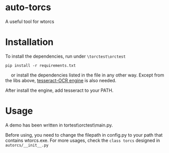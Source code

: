 # auto-torcs
A useful tool for wtorcs

# Installation
To install the dependencies, run under `\torctest\orctest`

    pip install -r requirements.txt
    
&emsp; or install the dependencies listed in the file in any other way.
Except from the libs above, [tesseract-OCR engine](https://github.com/UB-Mannheim/tesseract/wiki) is also needed.

After install the engine, add tesseract to your PATH.

# Usage
A demo has been written in tortest\orctest\main.py. 

Before using, you need to change the filepath in config.py to your path that contains wtorcs.exe.
For more usages, check the `class torcs` designed in `autorcs/__init__.py`
